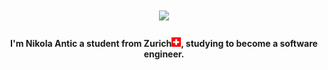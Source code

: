 <h1 align="center">
  <a href="https://git.io/typing-svg">
    <img src="https://readme-typing-svg.herokuapp.com/?lines=Hello,+There!+👋;I+am+Nikola+Antic....;Nice+to+meet+you!&center=true&size=28">
  </a>
</h1>

<h4 align="center">
    I'm Nikola Antic a student from Zurich<img src="./images/ch.png" height="15px">, studying to become a software engineer.<br><br>
</h4>

<!--
**anticN/anticN** is a ✨ _special_ ✨ repository because its `README.md` (this file) appears on your GitHub profile.

Here are some ideas to get you started:

- 🔭 I’m currently working on ...
- 🌱 I’m currently learning ...
- 👯 I’m looking to collaborate on ...
- 🤔 I’m looking for help with ...
- 💬 Ask me about ...
- 📫 How to reach me: ...
- 😄 Pronouns: ...
- ⚡ Fun fact: ...
-->
